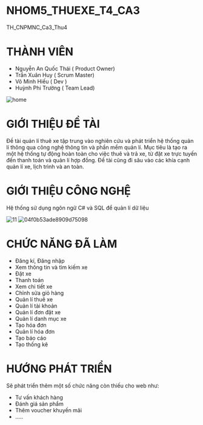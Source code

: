 # NHOM5_THUEXE_T4_CA3
TH_CNPMNC_Ca3_Thu4

# THÀNH VIÊN 
- Nguyễn An Quốc Thái ( Product Owner)
- Trần Xuân Huy ( Scrum Master)
- Võ Minh Hiếu ( Dev )
- Huỳnh Phi Trường ( Team Lead)


![home](https://github.com/Huytx203/NHOM5_THUEXE_T4_CA3/assets/115370011/0c821e78-82f0-46fe-b490-8c919519c77e)


# GIỚI THIỆU ĐỀ TÀI
Đề tài quản lí thuê xe tập trung vào nghiên cứu và phát triển hệ thống quản lí thông qua công nghệ thông tin và phần mềm quản lí. 
Mục tiêu là tạo ra một hệ thống tự động hoàn toàn cho việc thuê và trả xe, từ đặt xe trực tuyến đến thanh toán và quản lí hợp đồng.
Đề tài cũng đi sâu vào các khía cạnh quản lí xe, lịch trình và an toàn.

# GIỚI THIỆU CÔNG NGHỆ
Hệ thống sử dụng ngôn ngữ C# và SQL để quản lí dữ liệu

![11](https://github.com/Huytx203/NHOM5_THUEXE_T4_CA3/assets/115370011/f7f2c58a-f936-4cdd-ab94-54adb555eae5)
![04f0b53ade8909d75098](https://github.com/Huytx203/NHOM5_THUEXE_T4_CA3/assets/115370011/6f9e5158-cf0f-4b84-8331-18ac5e9cad32)


# CHỨC NĂNG ĐÃ LÀM
- Đăng kí, Đăng nhập
- Xem thông tin và tìm kiếm xe
- Đặt xe
- Thanh toán
- Xem chi tiết xe
- Chỉnh sửa giỏ hàng
- Quản lí thuê xe
- Quản lí tài khoản
- Quản lí đơn đặt xe
- Quản lí danh mục xe
- Tạo hóa đơn
- Quản lí hóa đơn
- Tạo báo cáo
- Tạo thống kê

# HƯỚNG PHÁT TRIỂN
Sẽ phát triển thêm một số chức năng còn thiếu cho web như:
- Tư vấn khách hàng
- Đánh giá sản phẩm
- Thêm voucher khuyến mãi
- .....
